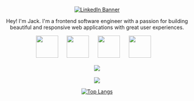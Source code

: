 <br/>
<div align="center">
  <a href="https://www.linkedin.com/in/jack-white-2001/" target="_blank">
    <img src="https://img.shields.io/badge/LinkedIn-0077B5?style=for-the-badge&logo=linkedin&logoColor=white" alt="LinkedIn Banner">
  </a>

Hey! I'm Jack. I'm a frontend software engineer with a passion for building beautiful and responsive web applications with great user experiences.
  
  <img
    src="https://cdn.jsdelivr.net/gh/devicons/devicon@latest/icons/html5/html5-plain.svg"
    width="60px"
  />&nbsp;&nbsp;&nbsp;&nbsp;&nbsp;
  <img
    src="https://cdn.jsdelivr.net/gh/devicons/devicon@latest/icons/css3/css3-plain.svg"
    width="60px"
    />&nbsp;&nbsp;&nbsp;&nbsp;&nbsp;
  <img
    src="https://cdn.jsdelivr.net/gh/devicons/devicon@latest/icons/javascript/javascript-plain.svg"
    width="60px"
  />&nbsp;&nbsp;&nbsp;&nbsp;&nbsp;
  <img
    src="https://cdn.jsdelivr.net/gh/devicons/devicon@latest/icons/react/react-original.svg"
    width="60px"
  />&nbsp;&nbsp;&nbsp;&nbsp;&nbsp;
  <br />
  <br />
  <img
    src="https://github-readme-stats.vercel.app/api?username=jack-white9&show_icons=true&theme=react&&hide_border=true"
  />
  <br />
  <br />
  <img
    src="https://github-readme-streak-stats.herokuapp.com/?user=jack-white9&&theme=react&&hide_border=true"
  />
  
  [![Top Langs](https://github-readme-stats.vercel.app/api/top-langs/?username=jack-white9&layout=compact)](https://github.com/anuraghazra/github-readme-stats)
  
</div>

<!---
[![Jack's GitHub stats](https://github-readme-stats.vercel.app/api?username=jack-white9)](https://github.com/jack-white9/github-readme-stats)
---!>

